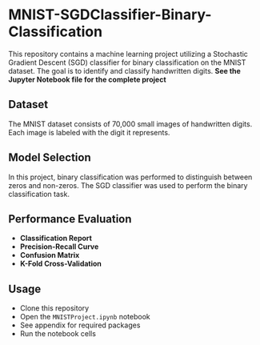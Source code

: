 # MNIST-SGDClassifier-Binary-Classification
This repository contains a machine learning project utilizing a Stochastic Gradient Descent (SGD) classifier for binary classification on the MNIST dataset. The goal is to identify and classify handwritten digits.
**See the Jupyter Notebook file for the complete project**

## Dataset
The MNIST dataset consists of 70,000 small images of handwritten digits. Each image is labeled with the digit it represents.

## Model Selection
In this project, binary classification was performed to distinguish between zeros and non-zeros. The SGD classifier was used to perform the binary classification task.

## Performance Evaluation

- **Classification Report**
- **Precision-Recall Curve**
- **Confusion Matrix**
- **K-Fold Cross-Validation**

## Usage
- Clone this repository
- Open the `MNISTProject.ipynb` notebook
- See appendix for required packages
- Run the notebook cells
